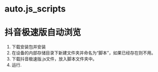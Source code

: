 # auto.js_scripts
# 抖音极速版自动浏览
1. 下载安装包并安装 
2. 在设备的内部存储目录下新建文件夹并命名为“脚本”，如果已经存在则不用。
3. 下载抖音极速版.js文件，放入脚本文件夹中。
4. 运行.
